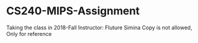 # CS240-MIPS-Assignment

Taking the class in 2018-Fall
Instructor: Fluture Simina
Copy is not allowed, Only for reference
